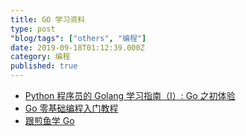 ```yaml
---
title: GO 学习资料
type: post
"blog/tags": ["others", "编程"]
date: 2019-09-18T01:12:39.000Z
category: 编程
published: true
---
```



- [Python 程序员的 Golang 学习指南（I）: Go 之初体验](https://gocn.vip/article/36)
- [Go 零基础编程入门教程](https://gocn.vip/question/1615)
- [跟煎鱼学 Go](https://eddycjy.gitbook.io/golang/)
